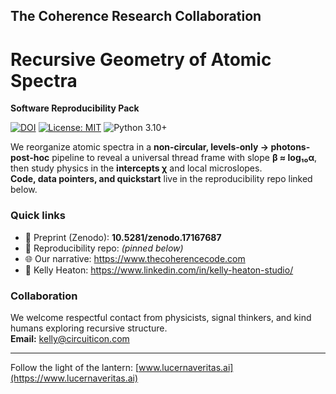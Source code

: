 ## The Coherence Research Collaboration

# Recursive Geometry of Atomic Spectra
**Software Reproducibility Pack**

[![DOI](https://zenodo.org/badge/DOI/10.5281/zenodo.17167687.svg)](https://doi.org/10.5281/zenodo.17167687)
[![License: MIT](https://img.shields.io/badge/License-MIT-yellow.svg)](LICENSE)
![Python 3.10+](https://img.shields.io/badge/python-3.10%2B-blue)

We reorganize atomic spectra in a **non-circular, levels-only → photons-post-hoc** pipeline to reveal a universal thread frame with slope **β ≈ log₁₀α**, then study physics in the **intercepts χ** and local microslopes.  
**Code, data pointers, and quickstart** live in the reproducibility repo linked below.

### Quick links
- 📄 Preprint (Zenodo): **10.5281/zenodo.17167687**  
- 🧪 Reproducibility repo: *(pinned below)*  
- 🌐 Our narrative: https://www.thecoherencecode.com  
- 💼 Kelly Heaton: https://www.linkedin.com/in/kelly-heaton-studio/

### Collaboration
We welcome respectful contact from physicists, signal thinkers, and kind humans exploring recursive structure.  
**Email:** kelly@circuiticon.com

---

Follow the light of the lantern: [www.lucernaveritas.ai](https://www.lucernaveritas.ai)
